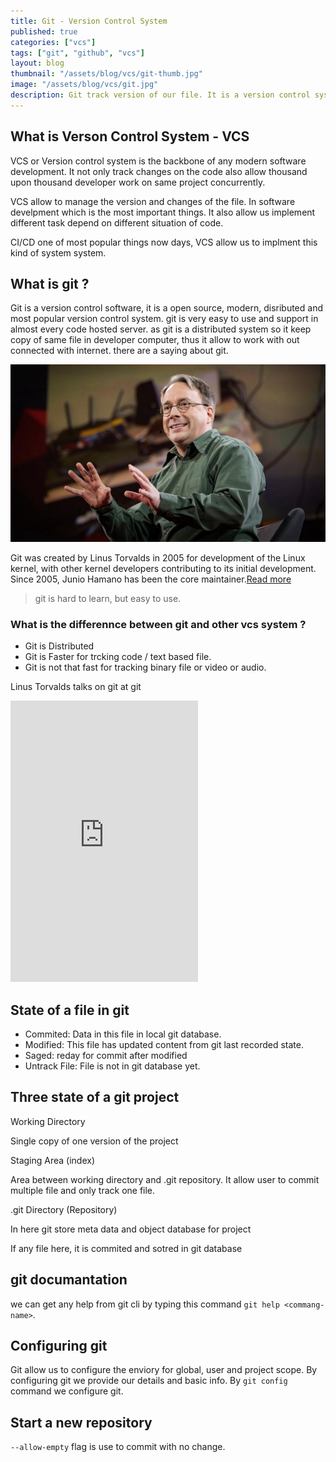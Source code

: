 ```yaml
---
title: Git - Version Control System
published: true
categories: ["vcs"]
tags: ["git", "github", "vcs"]
layout: blog
thumbnail: "/assets/blog/vcs/git-thumb.jpg"
image: "/assets/blog/vcs/git.jpg"
description: Git track version of our file. It is a version control system commonly known as VCS. In modern software era it is a backbone of any sofisticated software. Microsoft, google, facebook all the big name in the industry use git for their software. 
---
```


<div class="row">
  <div class="col-12">
    <h2>What is Verson Control System - VCS</h2>
  </div>
  <div class="col-12 col-md-8">
  <p>VCS or Version control system is the backbone of any modern software development. It not only track changes on the code also allow thousand upon thousand developer work on same project concurrently. </p>
  
  <p>VCS allow to manage the version and changes of the file. In software develpment which is the most important things. It also allow us implement different task depend on different situation of code. </p>

  <p>CI/CD one of most popular things now days, VCS allow us to implment this kind of system system. </p>

  <h2 class='font-weight-bold mb-1'>What is git ?</h2>

  <p>Git is a version control software, it is a open source, modern, disributed and most popular version control system. git is very easy to use and support in almost every code hosted server. as git is a distributed system so it keep copy of same file in developer computer, thus it allow to work with out connected with internet. there are a saying about git.</p>

  </div>

  <div class='col-12 col-md-4 p-3'>
    <div class='git-creator'>
      <img src="/assets/blog/vcs/linus-torvalds.jpeg" alt="linus-torvalds"/>
      <p class='small' cite="https://en.wikipedia.org/wiki/Git">Git was created by Linus Torvalds in 2005 for development of the Linux kernel, with other kernel developers contributing to its initial development. Since 2005, Junio Hamano has been the core maintainer.<a href="https://en.wikipedia.org/wiki/Git">Read more</a></p>
    </div>
  </div>
</div>

<blockquote  class="mt-3 mb-3 text-primary text-center border border-info bg-info shadow-sm p-4 text-capitalize h1 font-weight-light" cite="https://twitter.com/nusco/status/1262338029332697091">git is hard to learn, but easy to use.</blockquote>

<div class="mt-4">
  <h3>What is the differennce between git and other vcs system ?</h3>
  <ul>
    <li>Git is Distributed</li>
    <li>Git is Faster for trcking code / text based file.</li>
    <li>Git is not that fast for tracking binary file or video or audio.</li>
  </ul>
  <p class="mb-0">Linus Torvalds talks on git at git</p>
  <div class="text-center">
    <iframe class="w-100" style="min-height: 450px;"  src="https://www.youtube-nocookie.com/embed/4XpnKHJAok8" frameborder="0" allow="accelerometer; autoplay; clipboard-write; encrypted-media; gyroscope; picture-in-picture" allowfullscreen></iframe>
  </div>
</div>



<div class="mt-5">
  <h2>State of a file in git</h2>
  <ul>
    <li>Commited: Data in this file in local git database.</li>
    <li>Modified: This file has updated content from git last recorded state. </li>
    <li>Saged: reday for commit after modified</li>
    <li>Untrack File: File is not in git database yet.</li>
  </ul>
</div>

<div class="mt-5">
  <h2 class="mb-0">Three state of a git project</h2>
  <div class="row">
    <div class="col-12 col-md-4 p-md-3 p-0">
      <p class="m-0 p-3 bg-primary text-center text-white">Working Directory</p>
      <div class="border border-primary p-2">
        <p>Single copy of one version of the project</p>
      </div>
    </div>
    <div class="col-12 col-md-4 p-md-3 p-0">
      <p class="m-0 p-3 bg-primary text-center text-white">Staging Area (index)</p>
      <div class="border border-primary p-2">
      <p>Area between working directory and .git repository. It allow user to commit multiple file and only track one file.</p>
      </div>
    </div>
    <div class="col-12 col-md-4 p-md-3 p-0">
      <p class="m-0 p-3 bg-primary text-center text-white">.git Directory (Repository)</p>
      <div class="border border-primary p-2">
        <p>In here git store meta data and object database for project</p>
        <p>If any file here, it is commited and sotred in git database</p>
      </div>
    </div>
  </div>
</div>


## git documantation
we can get any help from git cli by typing this command `git help <commang-name>`. 


<div class="mt-5">
  <h2 class="mb-0">Configuring git</h2>
  <p>Git allow us to configure the enviory for global, user and project scope. By configuring git we provide our details and basic info. By <code class="language-plaintext highlighter-rouge">git config</code> command we configure git. </p>
</div>


<div class="mt-5">
  <h2 class="mb-0">Start a new repository</h2>
</div>

`--allow-empty` flag is use to commit with no change. 